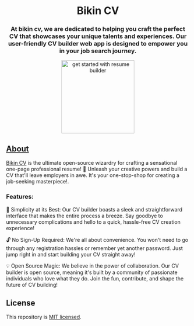 <div align="center">

# Bikin CV

### At bikin cv, we are dedicated to helping you craft the perfect CV that showcases your unique talents and experiences. Our user-friendly CV builder web app is designed to empower you in your job search journey.

<a href="https://bikin-cv.vercel.app"><img src="https://raw.githubusercontent.com/njirolu/bikin-cv/main/app/favicon.ico" alt="get started with resume builder" height="200" widdth="330" />

</div>

## About

[Bikin CV](https://bikin-cv.vercel.app) is the ultimate open-source wizardry for crafting a sensational one-page professional resume! 🚀 Unleash your creative powers and build a CV that'll leave employers in awe. It's your one-stop-shop for creating a job-seeking masterpiece!.

### Features:
  🚀 Simplicity at its Best: Our CV builder boasts a sleek and straightforward interface that makes the entire process a breeze. Say goodbye to unnecessary complications and hello to a quick, hassle-free CV creation experience!

  🔓 No Sign-Up Required: We're all about convenience. You won't need to go through any registration hassles or remember yet another password. Just jump right in and start building your CV straight away!
  
  💡 Open Source Magic: We believe in the power of collaboration. Our CV builder is open source, meaning it's built by a community of passionate individuals who love what they do. Join the fun, contribute, and shape the future of CV building!


## License

This repository is [MIT licensed](./LICENSE).
